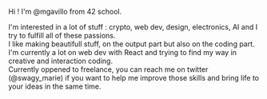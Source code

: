 Hi ! I'm @mgavillo from 42 school.

I'm interested in a lot of stuff : crypto, web dev, design, electronics, AI and I try to fulfill all of these passions.  
I like making beautifull stuff, on the output part but also on the coding part.  
I'm currently a lot on web dev with React and trying to find my way in creative and interaction coding.  
Currently oppened to freelance, you can reach me on twitter (@swagy_marie) if you want to help me improve those skills and bring life to your ideas in the same time.  
